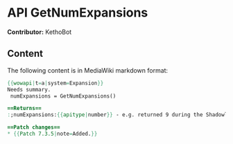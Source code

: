 # API GetNumExpansions

**Contributor:** KethoBot

## Content

The following content is in MediaWiki markdown format:

```mediawiki
{{wowapi|t=a|system=Expansion}}
Needs summary.
 numExpansions = GetNumExpansions()

==Returns==
:;numExpansions:{{apitype|number}} - e.g. returned 9 during the Shadowlands pre-patch

==Patch changes==
* {{Patch 7.3.5|note=Added.}}
```